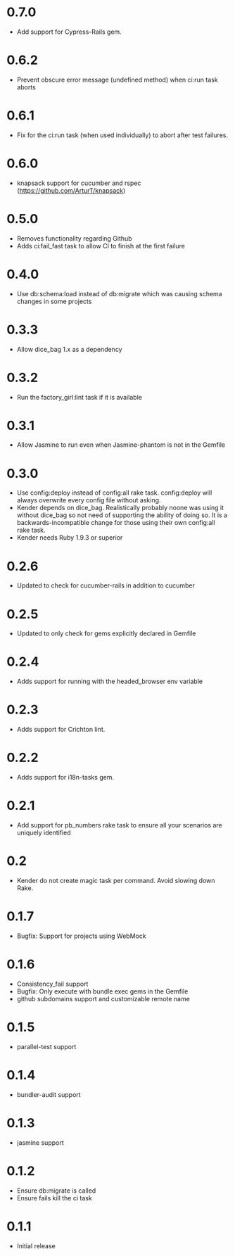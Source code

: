 # 0.7.0
* Add support for Cypress-Rails gem.

# 0.6.2
* Prevent obscure error message (undefined method) when ci:run task aborts

# 0.6.1
* Fix for the ci:run task (when used individually) to abort after test failures.

# 0.6.0
* knapsack support for cucumber and rspec (https://github.com/ArturT/knapsack)

# 0.5.0
* Removes functionality regarding Github
* Adds ci:fail_fast task to allow CI to finish at the first failure

# 0.4.0
* Use db:schema:load instead of db:migrate which was causing schema changes in some projects

# 0.3.3
* Allow dice_bag 1.x as a dependency

# 0.3.2
* Run the factory_girl:lint task if it is available

# 0.3.1
* Allow Jasmine to run even when Jasmine-phantom is not in the Gemfile

# 0.3.0
* Use config:deploy instead of config:all rake task.
  config:deploy will always overwrite every config file without asking.
* Kender depends on dice_bag. Realistically probably noone was using it
  without dice_bag so not need of supporting the ability of doing so.
  It is a backwards-incompatible change for those using their own
config:all rake task.
* Kender needs Ruby 1.9.3 or superior

# 0.2.6
* Updated to check for cucumber-rails in addition to cucumber

# 0.2.5
* Updated to only check for gems explicitly declared in Gemfile

# 0.2.4
* Adds support for running with the headed_browser env variable

# 0.2.3
* Adds support for Crichton lint.

# 0.2.2
* Adds support for i18n-tasks gem.

# 0.2.1
* Add support for pb_numbers rake task to ensure all your scenarios are uniquely identified

# 0.2
* Kender do not create magic task per command. Avoid slowing down Rake.

# 0.1.7
* Bugfix: Support for projects using WebMock

# 0.1.6
* Consistency_fail support
* Bugfix: Only execute with bundle exec gems in the Gemfile
* github subdomains support and customizable remote name

# 0.1.5
* parallel-test support

# 0.1.4
* bundler-audit support

# 0.1.3
* jasmine support

# 0.1.2
* Ensure db:migrate is called
* Ensure fails kill the ci task

# 0.1.1
* Initial release
